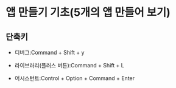 # 앱 만들기 기초(5개의 앱 만들어 보기)

## 단축키

- 디버그:Command + Shift + y

- 라이브러리(플러스 버튼):Command + Shift + L

- 어시스턴트:Control + Option + Command + Enter
